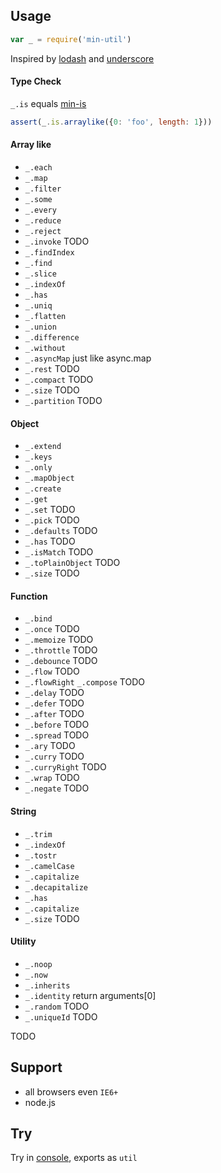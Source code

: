 Usage
---

```js
var _ = require('min-util')
```

Inspired by [lodash](https://github.com/lodash/lodash) and [underscore](https://github.com/jashkenas/underscore)

#### Type Check

`_.is` equals [min-is](https://github.com/chunpu/min-is)

```js
assert(_.is.arraylike({0: 'foo', length: 1}))
```

#### Array like

- `_.each`
- `_.map`
- `_.filter`
- `_.some`
- `_.every`
- `_.reduce`
- `_.reject`
- `_.invoke` TODO
- `_.findIndex`
- `_.find`
- `_.slice`
- `_.indexOf`
- `_.has`
- `_.uniq`
- `_.flatten`
- `_.union`
- `_.difference`
- `_.without`
- `_.asyncMap` just like async.map
- `_.rest` TODO
- `_.compact` TODO
- `_.size` TODO
- `_.partition` TODO


#### Object

- `_.extend`
- `_.keys`
- `_.only`
- `_.mapObject`
- `_.create`
- `_.get`
- `_.set` TODO
- `_.pick` TODO
- `_.defaults` TODO
- `_.has` TODO
- `_.isMatch` TODO
- `_.toPlainObject` TODO
- `_.size` TODO


#### Function

- `_.bind`
- `_.once` TODO
- `_.memoize` TODO
- `_.throttle` TODO
- `_.debounce` TODO
- `_.flow` TODO
- `_.flowRight` `_.compose` TODO
- `_.delay` TODO
- `_.defer` TODO
- `_.after` TODO
- `_.before` TODO
- `_.spread` TODO
- `_.ary` TODO
- `_.curry` TODO
- `_.curryRight` TODO
- `_.wrap` TODO
- `_.negate` TODO


#### String

- `_.trim`
- `_.indexOf`
- `_.tostr`
- `_.camelCase`
- `_.capitalize`
- `_.decapitalize`
- `_.has`
- `_.capitalize`
- `_.size` TODO


#### Utility

- `_.noop`
- `_.now`
- `_.inherits`
- `_.identity` return arguments[0]
- `_.random` TODO
- `_.uniqueId` TODO

TODO

Support
---

- all browsers even `IE6+`
- node.js

Try
---

Try in [console](http://chunpu.github.io/min-util/browser), exports as `util`
